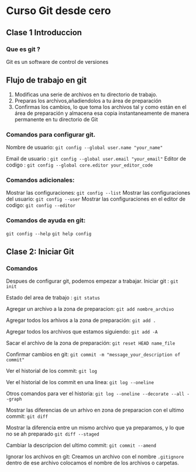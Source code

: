 # Curso Git desde cero 
## Clase 1 Introduccion 

### Que es git ? 
Git es un software de control de versiones 

## Flujo de trabajo en git 
1. Modificas una serie de archivos en tu directorio de trabajo.
2. Preparas los archivos,añadiendolos a tu área de preparación 
3. Confirmas los cambios, lo que toma los archivos tal y como están en el área de preparación y almacena esa copia instantaneamente de manera permanente en tu directorio de Git

### Comandos para configurar git.

Nombre de usuario: `git config --global user.name "your_name"`

Email de usuario : `git config --global user.email "your_email"`
Editor de codigo : `git config --global core.editor your_editor_code`

### Comandos adicionales: 
 Mostrar las configuraciones: `git config --list`
 Mostrar las configuraciones del usuario: `git config --user`
 Mostrar las configuraciones en el editor de codigo: `git config --editor`

 ### Comandos de ayuda en git: 
 `git config --help`
 `git help config`

## Clase 2: Iniciar Git 
### Comandos 
Despues de configurar git, podemos empezar a trabajar.
Iniciar git : `git init` 

Estado del area de trabajo : `git status`

Agregar un archivo a la zona de preparacion: `git add nombre_archivo`

Agregar todos los arhivos a la zona de preparación: `git add .`

Agregar todos los archivos que estamos siguiendo: `git add -A`

Sacar el archivo de la zona de preparación: `git reset HEAD name_file`

Confirmar cambios en git: `git commit -m "message_your_description of commit"`

Ver el historial de los commit: `git log`

Ver el historial de los commit en una linea: `git log --oneline`

Otros comandos para ver el historia:
`git log --oneline --decorate --all --graph`

Mostrar las diferencias de un arhivo en zona de preparacion con el ultimo commit: 
`git diff`

Mostrar la diferencia entre un mismo archivo que ya preparamos, y lo que no se ah preparado  `git diff --staged`

Cambiar la descripcion del ultimo commit: `git commit --amend`

Ignorar los archivos en git: Creamos un archivo con el nombre `.gitignore` dentro de ese archivo colocamos el nombre de los archivos o carpetas.